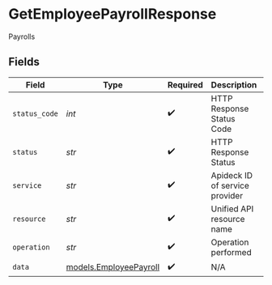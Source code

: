 # GetEmployeePayrollResponse

Payrolls


## Fields

| Field                                                  | Type                                                   | Required                                               | Description                                            | Example                                                |
| ------------------------------------------------------ | ------------------------------------------------------ | ------------------------------------------------------ | ------------------------------------------------------ | ------------------------------------------------------ |
| `status_code`                                          | *int*                                                  | :heavy_check_mark:                                     | HTTP Response Status Code                              | 200                                                    |
| `status`                                               | *str*                                                  | :heavy_check_mark:                                     | HTTP Response Status                                   | OK                                                     |
| `service`                                              | *str*                                                  | :heavy_check_mark:                                     | Apideck ID of service provider                         | undefined                                              |
| `resource`                                             | *str*                                                  | :heavy_check_mark:                                     | Unified API resource name                              | Companies                                              |
| `operation`                                            | *str*                                                  | :heavy_check_mark:                                     | Operation performed                                    | one                                                    |
| `data`                                                 | [models.EmployeePayroll](../models/employeepayroll.md) | :heavy_check_mark:                                     | N/A                                                    |                                                        |